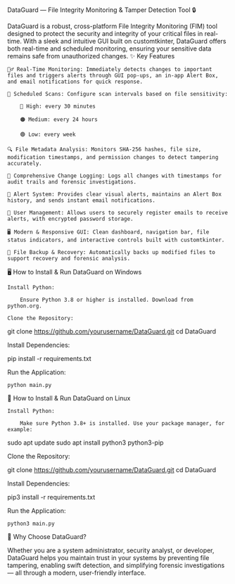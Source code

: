 DataGuard — File Integrity Monitoring & Tamper Detection Tool 🔒

DataGuard is a robust, cross-platform File Integrity Monitoring (FIM) tool designed to protect the security and integrity of your critical files in real-time. With a sleek and intuitive GUI built on customtkinter, DataGuard offers both real-time and scheduled monitoring, ensuring your sensitive data remains safe from unauthorized changes.
✨ Key Features

    🕵️‍♂️ Real-Time Monitoring: Immediately detects changes to important files and triggers alerts through GUI pop-ups, an in-app Alert Box, and email notifications for quick response.

    📅 Scheduled Scans: Configure scan intervals based on file sensitivity:

        🔴 High: every 30 minutes

        🟠 Medium: every 24 hours

        🟢 Low: every week

    🔍 File Metadata Analysis: Monitors SHA-256 hashes, file size, modification timestamps, and permission changes to detect tampering accurately.

    📜 Comprehensive Change Logging: Logs all changes with timestamps for audit trails and forensic investigations.

    🚨 Alert System: Provides clear visual alerts, maintains an Alert Box history, and sends instant email notifications.

    👥 User Management: Allows users to securely register emails to receive alerts, with encrypted password storage.

    🖥️ Modern & Responsive GUI: Clean dashboard, navigation bar, file status indicators, and interactive controls built with customtkinter.

    💾 File Backup & Recovery: Automatically backs up modified files to support recovery and forensic analysis.

🖥️ How to Install & Run DataGuard on Windows

    Install Python:

        Ensure Python 3.8 or higher is installed. Download from python.org.

    Clone the Repository:

git clone https://github.com/yourusername/DataGuard.git
cd DataGuard

Install Dependencies:

pip install -r requirements.txt

Run the Application:

    python main.py

🐧 How to Install & Run DataGuard on Linux

    Install Python:

        Make sure Python 3.8+ is installed. Use your package manager, for example:

sudo apt update
sudo apt install python3 python3-pip

Clone the Repository:

git clone https://github.com/yourusername/DataGuard.git
cd DataGuard

Install Dependencies:

pip3 install -r requirements.txt

Run the Application:

    python3 main.py

🔐 Why Choose DataGuard?

Whether you are a system administrator, security analyst, or developer, DataGuard helps you maintain trust in your systems by preventing file tampering, enabling swift detection, and simplifying forensic investigations — all through a modern, user-friendly interface.
